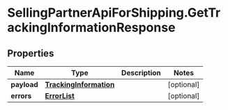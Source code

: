 # SellingPartnerApiForShipping.GetTrackingInformationResponse

## Properties
Name | Type | Description | Notes
------------ | ------------- | ------------- | -------------
**payload** | [**TrackingInformation**](TrackingInformation.md) |  | [optional] 
**errors** | [**ErrorList**](ErrorList.md) |  | [optional] 
